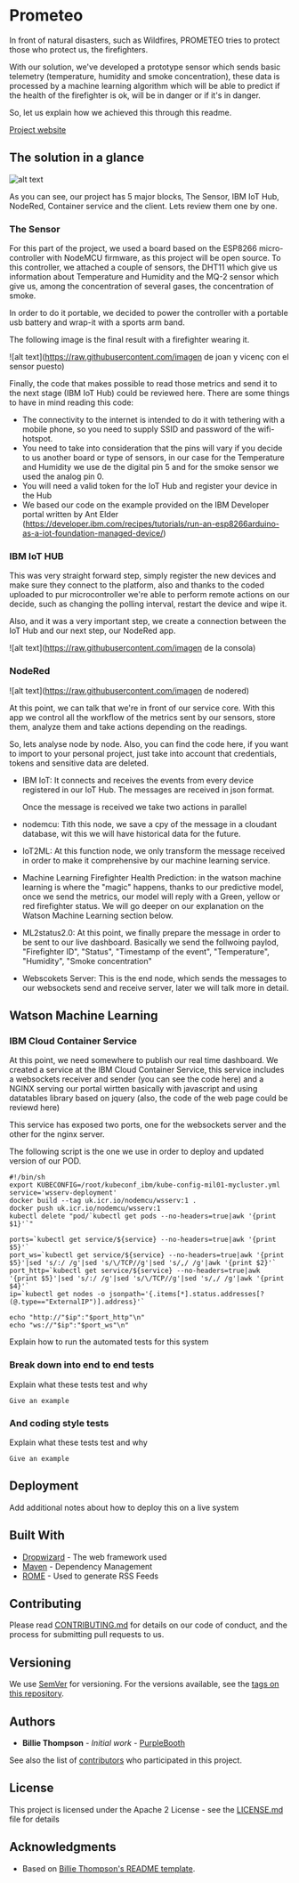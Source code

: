 # Prometeo


In front of natural disasters, such as Wildfires, PROMETEO tries to protect those who protect us, the firefighters.

With our solution, we've developed a prototype sensor which sends basic telemetry (temperature, humidity and smoke concentration), these data is processed by a machine learning algorithm which will be able to predict if the health of the firefighter is ok, will be in danger or if it's in danger.

So, let us explain how we achieved this through this readme.

[Project website](https://github.com/joraco-dev/prometeo)

## The solution in a glance

![alt text](https://github.com/joraco-dev/prometeo/blob/master/content/Presentation.png)

As you can see, our project has 5 major blocks, The Sensor, IBM IoT Hub, NodeRed, Container service and the client. Lets review them one by one.

### The Sensor

For this part of the project, we used a board based on the ESP8266 micro-controller with NodeMCU firmware, as this project will be open source. To this controller, we attached a couple of sensors, the DHT11 which give us information about Temperature and Humidity and the MQ-2 sensor which give us, among the concentration of several gases, the concentration of smoke.

In order to do it portable, we decided to power the controller with a portable usb battery and wrap-it with a sports arm band.

The following image is the final result with a firefighter wearing it.

![alt text](https://raw.githubusercontent.com/imagen de joan y vicenç con el sensor puesto)

Finally, the code that makes possible to read those metrics and send it to the next stage (IBM IoT Hub) could be reviewed here. There are some things to have in mind reading this code:
	
- The connectivity to the internet is intended to do it with tethering with a mobile phone, so you need to supply SSID and password of the wifi-hotspot.
- You need to take into consideration that the pins will vary if you decide to us another board or type of sensors, in our case for the Temperature and Humidity we use de the digital pin 5 and for the smoke sensor we used the analog pin 0.
- You will need a valid token for the IoT Hub and register your device in the Hub
- We based our code on the example provided on the IBM Developer portal written by Ant Elder (https://developer.ibm.com/recipes/tutorials/run-an-esp8266arduino-as-a-iot-foundation-managed-device/)
	

### IBM IoT HUB

This was very straight forward step, simply register the new devices and make sure they connect to the platform, also and thanks to the coded uploaded to pur microcontroller we're able to perform remote actions on our decide, such as changing the polling interval, restart the device and wipe it.

Also, and it was a very important step, we create a connection between the IoT Hub and our next step, our NodeRed app.

![alt text](https://raw.githubusercontent.com/imagen de la consola)

### NodeRed

![alt text](https://raw.githubusercontent.com/imagen de nodered)

At this point, we can talk that we're in front of our service core. With this app we control all the workflow of the metrics sent by our sensors, store them, analyze them and take actions depending on the readings.

So, lets analyse node by node. Also, you can find the code here, if you want to import to your personal project, just take into account that credentials, tokens and sensitive data are deleted.

- IBM IoT: It connects and receives the events from every device registered in our IoT Hub. The messages are received in json format.
	
	Once the message is received we take two actions in parallel
- nodemcu: Tith this node, we save a cpy of the message in a cloudant database, wit this we will have historical data for the future.
- IoT2ML: At this function node, we only transform the message received in order to make it comprehensive by our machine learning service.
	
- Machine Learning Firefighter Health Prediction: in the watson machine learning is where the "magic" happens, thanks to our predictive model, once we send the metrics, our model will reply with a Green, yellow or red firefighter status. We will go deeper on our explanation on the Watson Machine Learning section below.

- ML2status2.0: At this point, we finally prepare the message in order to be sent to our live dashboard. Basically we send the follwoing paylod, "Firefighter ID", "Status", "Timestamp of the event", "Temperature", "Humidity", "Smoke concentration"

- Webscokets Server: This is the end node, which sends the messages to our websockets send and receive server, later we will talk more in detail.

## Watson Machine Learning

### IBM Cloud Container Service

At this point, we need somewhere to publish our real time dashboard. We created a service at the IBM Cloud Container Service, this service includes a websockets receiver and sender (you can see the code here) and a NGINX serving our portal wirtten basically with javascript and using datatables library based on jquery (also, the code of the web page could be reviewd here)

This service has exposed two ports, one for the websockets server and the other for the nginx server.

The following script is the one we use in order to deploy and updated version of our POD.

```
#!/bin/sh
export KUBECONFIG=/root/kubeconf_ibm/kube-config-mil01-mycluster.yml
service='wsserv-deployment'
docker build --tag uk.icr.io/nodemcu/wsserv:1 .
docker push uk.icr.io/nodemcu/wsserv:1
kubectl delete "pod/`kubectl get pods --no-headers=true|awk '{print $1}'`"

ports=`kubectl get service/${service} --no-headers=true|awk '{print $5}'`
port_ws=`kubectl get service/${service} --no-headers=true|awk '{print $5}'|sed 's/:/ /g'|sed 's/\/TCP//g'|sed 's/,/ /g'|awk '{print $2}'`
port_http=`kubectl get service/${service} --no-headers=true|awk '{print $5}'|sed 's/:/ /g'|sed 's/\/TCP//g'|sed 's/,/ /g'|awk '{print $4}'`
ip=`kubectl get nodes -o jsonpath='{.items[*].status.addresses[?(@.type=="ExternalIP")].address}'`

echo "http://"$ip":"$port_http"\n"
echo "ws://"$ip":"$port_ws"\n"
```


Explain how to run the automated tests for this system

### Break down into end to end tests

Explain what these tests test and why

```
Give an example
```

### And coding style tests

Explain what these tests test and why

```
Give an example
```

## Deployment

Add additional notes about how to deploy this on a live system

## Built With

* [Dropwizard](http://www.dropwizard.io/1.0.2/docs/) - The web framework used
* [Maven](https://maven.apache.org/) - Dependency Management
* [ROME](https://rometools.github.io/rome/) - Used to generate RSS Feeds

## Contributing

Please read [CONTRIBUTING.md](CONTRIBUTING.md) for details on our code of conduct, and the process for submitting pull requests to us.

## Versioning

We use [SemVer](http://semver.org/) for versioning. For the versions available, see the [tags on this repository](https://github.com/your/project/tags). 

## Authors

* **Billie Thompson** - *Initial work* - [PurpleBooth](https://github.com/PurpleBooth)

See also the list of [contributors](https://github.com/your/project/contributors) who participated in this project.

## License

This project is licensed under the Apache 2 License - see the [LICENSE.md](LICENSE.md) file for details

## Acknowledgments

* Based on [Billie Thompson's README template](https://gist.github.com/PurpleBooth/109311bb0361f32d87a2).
